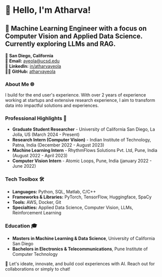 # 👋 Hello, I'm Atharva!

## 🚀 Machine Learning Engineer with a focus on Computer Vision and Applied Data Science. Currently exploring LLMs and RAG.

📍 **San Diego, California**  
📧 **Email:** [ayeola@ucsd.edu](mailto:ayeola@ucsd.edu)  
🔗 **LinkedIn:** [in/atharvayeola](https://linkedin.com/in/atharvayeola)  
👨‍💻 **GitHub:** [atharvayeola](https://github.com/atharvayeola)


### About Me 🌐
I build for the end user's experience. With over 2 years of experience working at startups and extensive research experience, I aim to transform data into impactful solutions and experiences.


### Professional Highlights 🌟
- **Graduate Student Researcher** - University of California San Diego, La Jolla, US (March 2024 - Present)
- **Research Intern (Computer Vision)** - Indian Institute of Technology, Patna, India (December 2022 - August 2023)
- **Machine Learning Intern** - RhythmFlows Solutions Pvt. Ltd, Pune, India (August 2022 - April 2023)
- **Computer Vision Intern** - Atomic Loops, Pune, India (january 2022 - June 2022)


### Tech Toolbox 🛠️
- **Languages:** Python, SQL, Matlab, C/C++
- **Frameworks & Libraries:** PyTorch, TensorFlow, Huggingface, SpaCy
- **Tools:** AWS, Docker, Git
- **Specialties:** Applied Data Science, Computer Vision, LLMs, Reinforcement Learning

### Education 🎓
- **Masters in Machine Learning & Data Science**, University of California San Diego
- **Bachelors in Electronics & Telecommunications**, Pune Institute of Computer Technology


🔗 Let's ideate, innovate, and build cool experiences with AI. Reach out for collaborations or simply to chat!

